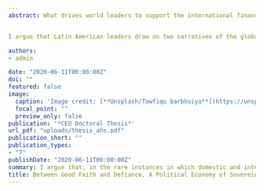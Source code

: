 ```yaml
---
abstract: What drives world leaders to support the international financial system or voice their discontent? How can this be measured? I propose a three-level analytic framework to study proactive stances towards the international regime for sovereign debt, particularly those of emerging-market actors.


I argue that Latin American leaders draw on two narratives of the global political economy,

authors:
- admin

date: "2020-06-11T00:00:00Z"
doi: ""
featured: false
image:
  caption: 'Image credit: [**Unsplash/Towfiqu barbhuiya**](https://unsplash.com/photos/cEzMOp5FtV4)'
  focal_point: ""
  preview_only: false
publication: '*CEU Doctoral Thesis*'
url_pdf: "uploads/thesis_ahs.pdf"
publication_short: ""
publication_types:
- "7"
publishDate: "2020-06-11T00:00:00Z"
summary: I argue that, in the rare instances in which domestic and international politics allow countries that are traditionally rule-takers to break that role, the way in which global financial markets are framed - as promise or peril - shapes their policies towards sovereign borrowing and restructuring.
title: Between Good Faith and Defiance, A Political Economy of Sovereign Debt in Latin America
---
```


